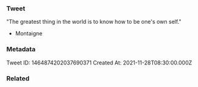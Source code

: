 ### Tweet
"The greatest thing in the world is to know how to be one's own self." 

- Montaigne

### Metadata
Tweet ID: 1464874202037690371
Created At: 2021-11-28T08:30:00.000Z

### Related

